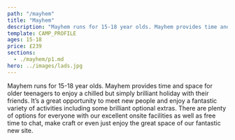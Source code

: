```yaml
---
path: "/mayhem"
title: "Mayhem"
description: "Mayhem runs for 15-18 year olds. Mayhem provides time and space for older teenagers to enjoy a chilled but brilliant holiday with their friends."
template: CAMP_PROFILE
ages: 15-18
price: £239
sections:
  - ./mayhem/p1.md
hero: ../images/lads.jpg
---
```

Mayhem runs for 15-18 year olds. Mayhem provides time and space for older teenagers to enjoy a chilled but simply brilliant holiday with their friends. It’s a great opportunity to meet new people and enjoy a fantastic variety of activities including some brilliant optional extras. There are plenty of options for everyone with our excellent onsite facilities as well as free time to chat, make craft or even just enjoy the great space of our fantastic new site.
